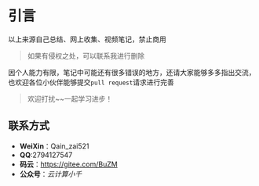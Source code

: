 # 引言

以上来源自己总结、网上收集、视频笔记，禁止商用

> 如果有侵权之处，可以联系我进行删除

因个人能力有限，笔记中可能还有很多错误的地方，还请大家能够多多指出交流，也欢迎各位小伙伴能够提交`pull request`请求进行完善

> 欢迎打扰~~一起学习进步！

## 联系方式

- **WeiXin**：Qain_zai521
- **QQ**:2794127547
- **码云**：https://gitee.com/BuZM
- **公众号**：*云计算小千*

